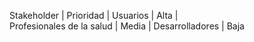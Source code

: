 Stakeholder | Prioridad |
Usuarios   |   Alta  |   
Profesionales de la salud | Media |
Desarrolladores  | Baja   


